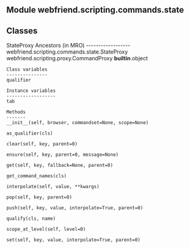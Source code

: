 Module webfriend.scripting.commands.state
-----------------------------------------

Classes
-------
StateProxy 
    Ancestors (in MRO)
    ------------------
    webfriend.scripting.commands.state.StateProxy
    webfriend.scripting.proxy.CommandProxy
    __builtin__.object

    Class variables
    ---------------
    qualifier

    Instance variables
    ------------------
    tab

    Methods
    -------
    __init__(self, browser, commandset=None, scope=None)

    as_qualifier(cls)

    clear(self, key, parent=0)

    ensure(self, key, parent=0, message=None)

    get(self, key, fallback=None, parent=0)

    get_command_names(cls)

    interpolate(self, value, **kwargs)

    pop(self, key, parent=0)

    push(self, key, value, interpolate=True, parent=0)

    qualify(cls, name)

    scope_at_level(self, level=0)

    set(self, key, value, interpolate=True, parent=0)
